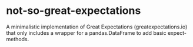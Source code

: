 # not-so-great-expectations
A minimalistic implementation of Great Expectations (greatexpectations.io) that only includes a wrapper for a pandas.DataFrame to add basic expect-methods.
